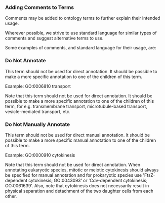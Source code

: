 ### Adding Comments to Terms

Comments may be added to ontology terms to further explain their intended usage.

Wherever possible, we strive to use standard language for similar types of comments and suggest alternative terms to use. 

Some examples of comments, and standard language for their usage, are:

### Do Not Annotate
This term should not be used for direct annotation.  It should be possible to make a more specific annotation to one of the children of this term. 

Example:
GO:0006810 transport 

Note that this term should not be used for direct annotation. It should be possible to make a more specific annotation to one of the children of this term, for e.g. transmembrane transport, microtubule-based transport, vesicle-mediated transport, etc. 

### Do Not Manually Annotate
This term should not be used for direct manual annotation.  It should be possible to make a more specific manual annotation to one of the children of this term.   

Example:
GO:0000910 cytokinesis

Note that this term should not be used for direct annotation. When annotating eukaryotic species, mitotic or meiotic cytokinesis should always be specified for manual annotation and for prokaryotic species use 'FtsZ-dependent cytokinesis; GO:0043093' or 'Cdv-dependent cytokinesis; GO:0061639'.  Also, note that cytokinesis does not necessarily result in physical separation and detachment of the two daughter cells from each other.
